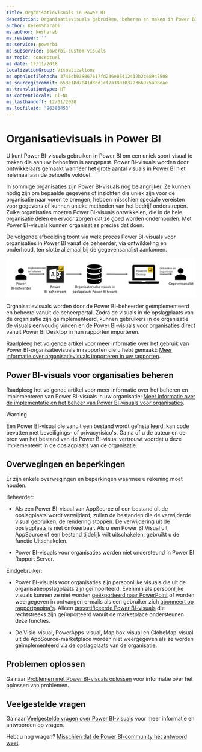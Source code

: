 ```yaml
---
title: Organisatievisuals in Power BI
description: Organisatievisuals gebruiken, beheren en maken in Power BI
author: KesemSharabi
ms.author: kesharab
ms.reviewer: ''
ms.service: powerbi
ms.subservice: powerbi-custom-visuals
ms.topic: conceptual
ms.date: 12/11/2018
LocalizationGroup: Visualizations
ms.openlocfilehash: 3746cb038067617fd236e05412412b2c68947508
ms.sourcegitcommit: 653e18d7041d3dd1cf7a38010372366975a98eae
ms.translationtype: HT
ms.contentlocale: nl-NL
ms.lasthandoff: 12/01/2020
ms.locfileid: "96386453"
---
```

# <a name="organizational-visuals-in-power-bi"></a>Organisatievisuals in Power BI

U kunt Power BI-visuals gebruiken in Power BI om een uniek soort visual te maken die aan uw behoeften is aangepast. Power BI-visuals worden door ontwikkelaars gemaakt wanneer het grote aantal visuals in Power BI niet helemaal aan de behoefte voldoet.

In sommige organisaties zijn Power BI-visuals nog belangrijker. Ze kunnen nodig zijn om bepaalde gegevens of inzichten die uniek zijn voor de organisatie naar voren te brengen, hebben misschien speciale vereisten voor gegevens of kunnen unieke methoden van het bedrijf onderstrepen. Zulke organisaties moeten Power BI-visuals ontwikkelen, die in de hele organisatie delen en ervoor zorgen dat ze goed worden onderhouden. Met Power BI-visuals kunnen organisaties precies dat doen.

De volgende afbeelding toont via welk proces Power BI-visuals voor organisaties in Power BI vanaf de beheerder, via ontwikkeling en onderhoud, ten slotte allemaal bij de gegevensanalist aankomen.

![Afbeelding van aangepaste visual](media/power-bi-custom-visuals-organizational/custom-visual-org-01.jpg)

Organisatievisuals worden door de Power BI-beheerder geïmplementeerd en beheerd vanuit de beheerportal. Zodra de visuals in de opslagplaats van de organisatie zijn geïmplementeerd, kunnen gebruikers in de organisatie de visuals eenvoudig vinden en de Power BI-visuals voor organisaties direct vanuit Power BI Desktop in hun rapporten importeren.

Raadpleeg het volgende artikel voor meer informatie over het gebruik van Power BI-organisatievisuals in rapporten die u hebt gemaakt: [Meer informatie over organisatievisuals importeren in uw rapporten](power-bi-custom-visuals.md).

## <a name="administer-organizational-power-bi-visuals"></a>Power BI-visuals voor organisaties beheren

Raadpleeg het volgende artikel voor meer informatie over het beheren en implementeren van Power BI-visuals in uw organisatie: [Meer informatie over de implementatie en het beheer van Power BI-visuals voor organisaties](../../admin/organizational-visuals.md).

> [!WARNING]
> Een Power BI-visual die vanuit een bestand wordt geïnstalleerd, kan code bevatten met beveiligings- of privacyrisico's. Ga na of u de auteur en de bron van het bestand van de Power BI-visual vertrouwt voordat u deze implementeert in de opslagplaats van de organisatie.

## <a name="considerations-and-limitations"></a>Overwegingen en beperkingen

Er zijn enkele overwegingen en beperkingen waarmee u rekening moet houden.

Beheerder:

* Als een Power BI-visual van AppSource of een bestand uit de opslagplaats wordt verwijderd, zullen de bestanden die de verwijderde visual gebruiken, de rendering stoppen. De verwijdering uit de opslagplaats is niet omkeerbaar. Als u een Power BI Visual uit AppSource of een bestand tijdelijk wilt uitschakelen, gebruikt u de functie Uitschakelen.

* Power BI-visuals voor organisaties worden niet ondersteund in Power BI Rapport Server.

Eindgebruiker:

* Power BI-visuals voor organisaties zijn persoonlijke visuals die uit de organisatieopslagplaats zijn geïmporteerd. Evenmin als persoonlijke visuals kunnen ze niet worden [geëxporteerd naar PowerPoint](../../consumer/end-user-powerpoint.md) of worden weergegeven in ontvangen e-mails als een gebruiker zich [abonneert op rapportpagina's](../../consumer/end-user-subscribe.md). Alleen [gecertificeerde Power BI-visuals](power-bi-custom-visuals-certified.md) die rechtstreeks zijn geïmporteerd vanuit de marketplace ondersteunen deze functies.

* De Visio-visual, PowerApps-visual, Map box-visual en GlobeMap-visual uit de AppSource-marketplace worden niet weergegeven als ze worden geïmplementeerd via de opslagplaats van de organisatie.

## <a name="troubleshoot"></a>Problemen oplossen

Ga naar [Problemen met Power BI-visuals oplossen](power-bi-custom-visuals-troubleshoot.md) voor informatie over het oplossen van problemen.

## <a name="faq"></a>Veelgestelde vragen

Ga naar [Veelgestelde vragen over Power BI-visuals](power-bi-custom-visuals-faq.md#organizational-power-bi-visuals) voor meer informatie en antwoorden op vragen.

Hebt u nog vragen? [Misschien dat de Power BI-community het antwoord weet](https://community.powerbi.com/).